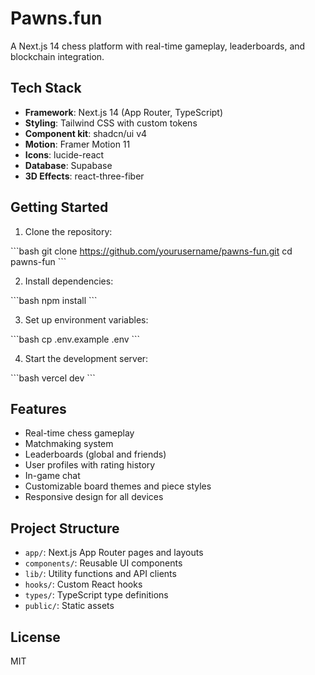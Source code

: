 # Pawns.fun

A Next.js 14 chess platform with real-time gameplay, leaderboards, and blockchain integration.

## Tech Stack

- **Framework**: Next.js 14 (App Router, TypeScript)
- **Styling**: Tailwind CSS with custom tokens
- **Component kit**: shadcn/ui v4
- **Motion**: Framer Motion 11
- **Icons**: lucide-react
- **Database**: Supabase
- **3D Effects**: react-three-fiber

## Getting Started

1. Clone the repository:

\`\`\`bash
git clone https://github.com/yourusername/pawns-fun.git
cd pawns-fun
\`\`\`

2. Install dependencies:

\`\`\`bash
npm install
\`\`\`

3. Set up environment variables:

\`\`\`bash
cp .env.example .env
\`\`\`

4. Start the development server:

\`\`\`bash
vercel dev
\`\`\`

## Features

- Real-time chess gameplay
- Matchmaking system
- Leaderboards (global and friends)
- User profiles with rating history
- In-game chat
- Customizable board themes and piece styles
- Responsive design for all devices

## Project Structure

- `app/`: Next.js App Router pages and layouts
- `components/`: Reusable UI components
- `lib/`: Utility functions and API clients
- `hooks/`: Custom React hooks
- `types/`: TypeScript type definitions
- `public/`: Static assets

## License

MIT
